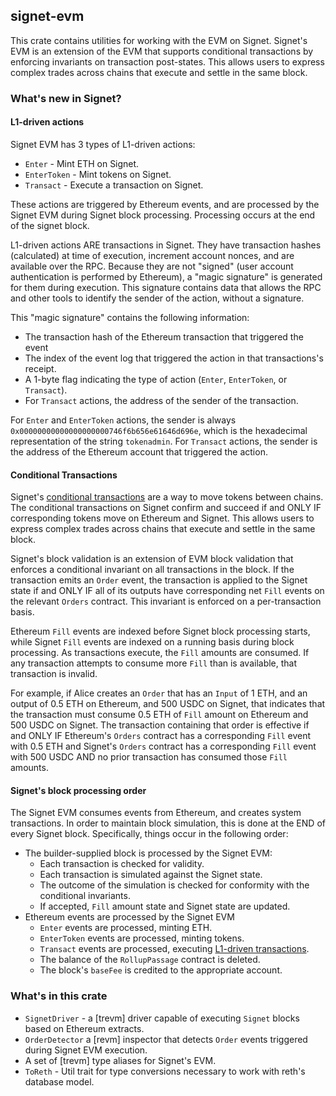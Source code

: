 ## signet-evm

This crate contains utilities for working with the EVM on Signet. Signet's EVM
is an extension of the EVM that supports conditional transactions by enforcing
invariants on transaction post-states. This allows users to express complex
trades across chains that execute and settle in the same block.

### What's new in Signet?

#### L1-driven actions

Signet EVM has 3 types of L1-driven actions:

- `Enter` - Mint ETH on Signet.
- `EnterToken` - Mint tokens on Signet.
- `Transact` - Execute a transaction on Signet.

These actions are triggered by Ethereum events, and are processed by the Signet
EVM during Signet block processing. Processing occurs at the end of the signet
block.

L1-driven actions ARE transactions in Signet. They have transaction hashes
(calculated) at time of execution, increment account nonces, and are available
over the RPC. Because they are not "signed" (user account authentication is
performed by Ethereum), a "magic signature" is generated for them during
execution. This signature contains data that allows the RPC and other tools to
identify the sender of the action, without a signature.

This "magic signature" contains the following information:

- The transaction hash of the Ethereum transaction that triggered the event
- The index of the event log that triggered the action in that transactions's
  receipt.
- A 1-byte flag indicating the type of action (`Enter`, `EnterToken`,
  or `Transact`).
- For `Transact` actions, the address of the sender of the transaction.

For `Enter` and `EnterToken` actions, the sender is always
`0x00000000000000000000746f6b656e61646d696e`, which is the hexadecimal
representation of the string `tokenadmin`. For `Transact` actions, the sender
is the address of the Ethereum account that triggered the action.

#### Conditional Transactions

Signet's [conditional transactions] are a way to move tokens between chains. The
conditional transactions on Signet confirm and succeed if and ONLY IF
corresponding tokens move on Ethereum and Signet. This allows users to express
complex trades across chains that execute and settle in the same block.

Signet's block validation is an extension of EVM block validation that enforces
a conditional invariant on all transactions in the block. If the transaction
emits an `Order` event, the transaction is applied to the Signet state if and
ONLY IF all of its outputs have corresponding net `Fill` events on the relevant
`Orders` contract. This invariant is enforced on a per-transaction basis.

Ethereum `Fill` events are indexed before Signet block processing starts, while
Signet `Fill` events are indexed on a running basis during block processing. As
transactions execute, the `Fill` amounts are consumed. If any transaction
attempts to consume more `Fill` than is available, that transaction is invalid.

For example, if Alice creates an `Order` that has an `Input` of 1 ETH, and an
output of 0.5 ETH on Ethereum, and 500 USDC on Signet, that indicates that the
transaction must consume 0.5 ETH of `Fill` amount on Ethereum and 500 USDC on
Signet. The transaction containing that order is effective if and ONLY IF
Ethereum's `Orders` contract has a corresponding `Fill` event with 0.5 ETH and
Signet's `Orders` contract has a corresponding `Fill` event with 500 USDC AND
no prior transaction has consumed those `Fill` amounts.

#### Signet's block processing order

The Signet EVM consumes events from Ethereum, and creates system transactions.
In order to maintain block simulation, this is done at the END of every Signet
block. Specifically, things occur in the following order:

- The builder-supplied block is processed by the Signet EVM:
  - Each transaction is checked for validity.
  - Each transaction is simulated against the Signet state.
  - The outcome of the simulation is checked for conformity with the
    conditional invariants.
  - If accepted, `Fill` amount state and Signet state are updated.
- Ethereum events are processed by the Signet EVM
  - `Enter` events are processed, minting ETH.
  - `EnterToken` events are processed, minting tokens.
  - `Transact` events are processed, executing [L1-driven transactions].
  - The balance of the `RollupPassage` contract is deleted.
  - The block's `baseFee` is credited to the appropriate account.

### What's in this crate

- `SignetDriver` - a [trevm] driver capable of executing `Signet` blocks based
  on Ethereum extracts.
- `OrderDetector` a [revm] inspector that detects `Order` events triggered
  during Signet EVM execution.
- A set of [trevm] type aliases for Signet's EVM.
- `ToReth` - Util trait for type conversions necessary to work with reth's
  database model.

[L1-driven transactions]: https://signet.sh/docs/build-on-signet/ethereum-to-signet/transactor/
[conditional transactions]: https://signet.sh/docs/learn-about-signet/cross-chain-transfers/
